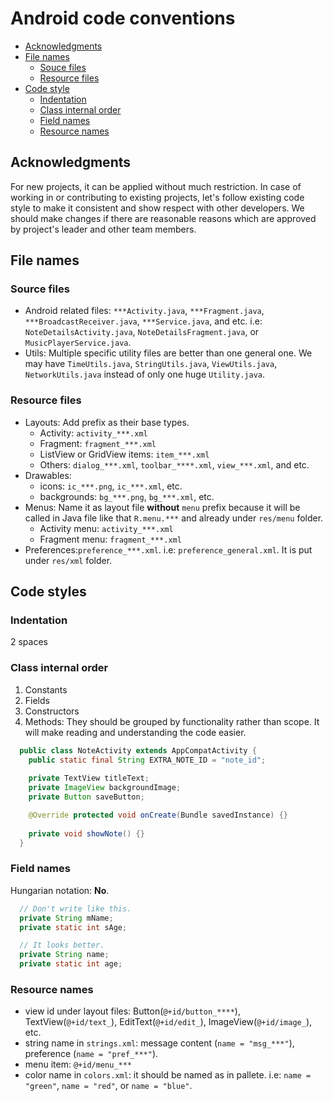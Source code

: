 # Android code conventions
* [Acknowledgments](#acknowledgments)
* [File names](#file-names)
  * [Souce files](#source-files)
  * [Resource files](#resource-files)
* [Code style](#code-styles)
  * [Indentation](#indentation)
  * [Class internal order](#class-internal-order)
  * [Field names](#field-names)
  * [Resource names](#resource-names)

## Acknowledgments
For new projects, it can be applied without much restriction.
In case of working in or contributing to existing projects, let's follow existing code style to make it consistent and show respect with other developers. We should make changes if there are reasonable reasons which are approved by project's leader and other team members.

## File names

### Source files
- Android related files: `***Activity.java`, `***Fragment.java`, `***BroadcastReceiver.java`, `***Service.java`, and etc. i.e: `NoteDetailsActivity.java`, `NoteDetailsFragment.java`, or `MusicPlayerService.java`.
- Utils: Multiple specific utility files are better than one general one. We may have `TimeUtils.java`, `StringUtils.java`, `ViewUtils.java`, `NetworkUtils.java` instead of only one huge `Utility.java`.

### Resource files
- Layouts: Add prefix as their base types. 
  - Activity: `activity_***.xml`
  - Fragment: `fragment_***.xml`
  - ListView or GridView items: `item_***.xml`
  - Others: `dialog_***.xml`, `toolbar_****.xml`, `view_***.xml`, and etc.
- Drawables:
  - icons: `ic_***.png`, `ic_***.xml`, etc.
  - backgrounds: `bg_***.png`, `bg_***.xml`, etc.
- Menus: Name it as layout file **without** `menu` prefix because it will be called in Java file like that `R.menu.***` and already under `res/menu` folder.
  - Activity menu: `activity_***.xml`
  - Fragment menu: `fragment_***.xml`
- Preferences:`preference_***.xml`. i.e: `preference_general.xml`. It is put under `res/xml` folder.

## Code styles

### Indentation
2 spaces

### Class internal order
  1. Constants
  2. Fields
  3. Constructors
  3. Methods: They should be grouped by functionality rather than scope. It will make reading and understanding the code easier.
```java
  public class NoteActivity extends AppCompatActivity {
    public static final String EXTRA_NOTE_ID = "note_id";
    
    private TextView titleText;
    private ImageView backgroundImage;
    private Button saveButton;

    @Override protected void onCreate(Bundle savedInstance) {}
        
    private void showNote() {}
  }
```

### Field names
Hungarian notation: **No**.
```java
  // Don't write like this.
  private String mName;
  private static int sAge;

  // It looks better.
  private String name;
  private static int age;
```

### Resource names
  - view id under layout files: Button(`@+id/button_****`), TextView(`@+id/text_`), EditText(`@+id/edit_`), ImageView(`@+id/image_`), etc.
  - string name in `strings.xml`: message content (`name = "msg_***"`), preference (`name = "pref_***"`).
  - menu item: `@+id/menu_***`
  - color name in `colors.xml`: it should be named as in pallete. i.e: `name = "green"`, `name = "red"`, or `name = "blue"`.
